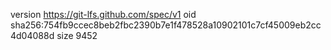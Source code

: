 version https://git-lfs.github.com/spec/v1
oid sha256:754fb9ccec8beb2fbc2390b7e1f478528a10902101c7cf45009eb2cc4d04088d
size 9452
